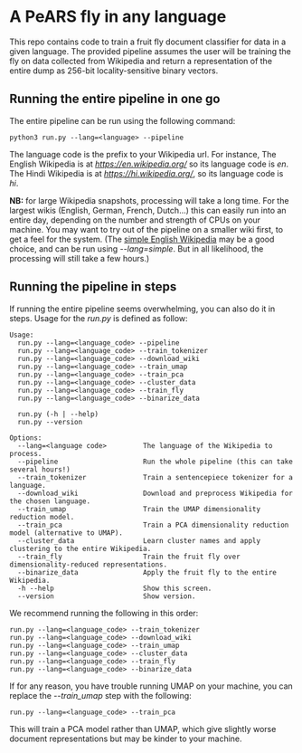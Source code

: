 # A PeARS fly in any language

This repo contains code to train a fruit fly document classifier for data in a given language. The provided pipeline assumes the user will be training the fly on data collected from Wikipedia and return a representation of the entire dump as 256-bit locality-sensitive binary vectors. 

## Running the entire pipeline in one go

The entire pipeline can be run using the following command:

    python3 run.py --lang=<language> --pipeline

The language code is the prefix to your Wikipedia url. For instance, The English Wikipedia is at *https://en.wikipedia.org/* so its language code is *en*. The Hindi Wikipedia is at *https://hi.wikipedia.org/*, so its language code is *hi*.

**NB:** for large Wikipedia snapshots, processing will take a long time. For the largest wikis (English, German, French, Dutch...) this can easily run into an entire day, depending on the number and strength of CPUs on your machine. You may want to try out of the pipeline on a smaller wiki first, to get a feel for the system. (The [simple English Wikipedia](https://simple.wikipedia.org/wiki/Main_Page) may be a good choice, and can be run using *--lang=simple*. But in all likelihood, the processing will still take a few hours.)


## Running the pipeline in steps

If running the entire pipeline seems overwhelming, you can also do it in steps. Usage for the *run.py* is defined as follow:

```
Usage:
  run.py --lang=<language_code> --pipeline
  run.py --lang=<language_code> --train_tokenizer
  run.py --lang=<language_code> --download_wiki
  run.py --lang=<language_code> --train_umap
  run.py --lang=<language_code> --train_pca
  run.py --lang=<language_code> --cluster_data
  run.py --lang=<language_code> --train_fly
  run.py --lang=<language_code> --binarize_data

  run.py (-h | --help)
  run.py --version

Options:
  --lang=<language code>         The language of the Wikipedia to process.
  --pipeline                     Run the whole pipeline (this can take several hours!)
  --train_tokenizer              Train a sentencepiece tokenizer for a language.
  --download_wiki                Download and preprocess Wikipedia for the chosen language.
  --train_umap                   Train the UMAP dimensionality reduction model.
  --train_pca                    Train a PCA dimensionality reduction model (alternative to UMAP).
  --cluster_data                 Learn cluster names and apply clustering to the entire Wikipedia.
  --train_fly                    Train the fruit fly over dimensionality-reduced representations.
  --binarize_data                Apply the fruit fly to the entire Wikipedia.
  -h --help                      Show this screen.
  --version                      Show version.

```

We recommend running the following in this order:

```
run.py --lang=<language_code> --train_tokenizer
run.py --lang=<language_code> --download_wiki
run.py --lang=<language_code> --train_umap
run.py --lang=<language_code> --cluster_data
run.py --lang=<language_code> --train_fly
run.py --lang=<language_code> --binarize_data

```

If for any reason, you have trouble running UMAP on your machine, you can replace the *--train_umap* step with the following:

```
run.py --lang=<language_code> --train_pca
```

This will train a PCA model rather than UMAP, which give slightly worse document representations but may be kinder to your machine.
